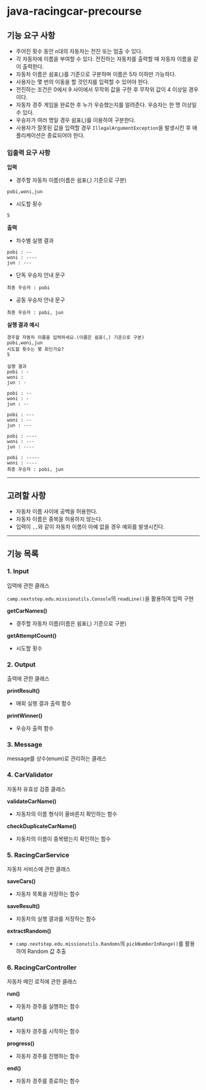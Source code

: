 # java-racingcar-precourse

## 기능 요구 사항

- 주어진 횟수 동안 n대의 자동차는 전진 또는 멈출 수 있다.
- 각 자동차에 이름을 부여할 수 있다. 전진하는 자동차를 출력할 때 자동차 이름을 같이 출력한다.
- 자동차 이름은 쉼표(,)를 기준으로 구분하며 이름은 5자 이하만 가능하다.
- 사용자는 몇 번의 이동을 할 것인지를 입력할 수 있어야 한다.
- 전진하는 조건은 0에서 9 사이에서 무작위 값을 구한 후 무작위 값이 4 이상일 경우이다.
- 자동차 경주 게임을 완료한 후 누가 우승했는지를 알려준다. 우승자는 한 명 이상일 수 있다.
- 우승자가 여러 명일 경우 쉼표(,)를 이용하여 구분한다.
- 사용자가 잘못된 값을 입력할 경우 `IllegalArgumentException`을 발생시킨 후 애플리케이션은 종료되어야 한다.

### 입출력 요구 사항

**입력**

- 경주할 자동차 이름(이름은 쉼표(,) 기준으로 구분)

```
pobi,woni,jun
```

- 시도할 횟수

```
5
```

**출력**

- 차수별 실행 결과

```
pobi : --
woni : ----
jun : ---
```

- 단독 우승자 안내 문구

```
최종 우승자 : pobi
```

- 공동 우승자 안내 문구

```
최종 우승자 : pobi, jun
```

**실행 결과 예시**

```
경주할 자동차 이름을 입력하세요.(이름은 쉼표(,) 기준으로 구분)
pobi,woni,jun
시도할 횟수는 몇 회인가요?
5

실행 결과
pobi : -
woni : 
jun : -

pobi : --
woni : -
jun : --

pobi : ---
woni : --
jun : ---

pobi : ----
woni : ---
jun : ----

pobi : -----
woni : ----
최종 우승자 : pobi, jun
```

---

## 고려할 사항

- 자동차 이름 사이에 공백을 허용한다.
- 자동차 이름은 중복을 허용하지 않는다.
- 입력이 `,,`와 같이 자동차 이름이 아예 없을 경우 예외를 발생시킨다.

---

## 기능 목록

### 1. Input

입력에 관한 클래스

`camp.nextstep.edu.missionutils.Console`의 `readLine()`을 활용하여 입력 구현

**getCarNames()**
- 경주할 자동차 이름(이름은 쉼표(,) 기준으로 구분)

**getAttemptCount()**
- 시도할 횟수

### 2. Output

출력에 관한 클래스

**printResult()**
- 매회 실행 결과 출력 함수

**printWinner()**
- 우승자 출력 함수

### 3. Message

message를 상수(enum)로 관리하는 클래스

### 4. CarValidator

자동차 유효성 검증 클래스

**validateCarName()**
- 자동차의 이름 형식이 올바른지 확인하는 함수

**checkDuplicateCarName()**
- 자동차의 이름이 중복됐는지 확인하는 함수

### 5. RacingCarService

자동차 서비스에 관한 클래스

**saveCars()**
- 자동차 목록을 저장하는 함수

**saveResult()**
- 자동차의 실행 결과를 저장하는 함수

**extractRandom()**
- `camp.nextstep.edu.missionutils.Randoms`의 `pickNumberInRange()`를 활용하여 Random 값 추출

### 6. RacingCarController

자동차 메인 로직에 관한 클래스

**run()**
- 자동차 경주를 실행하는 함수

**start()**
- 자동차 경주를 시작하는 함수

**progress()**
- 자동차 경주를 진행하는 함수

**end()**
- 자동차 경주를 종료하는 함수




